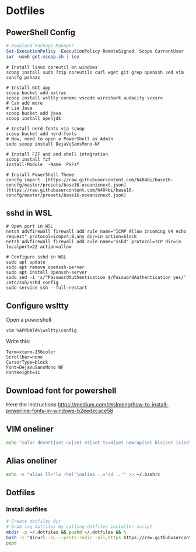 # Dotfiles
## PowerShell Config
```powershell
# Download Package Manager
Set-ExecutionPolicy -ExecutionPolicy RemoteSigned -Scope CurrentUser
iwr -useb get.scoop.sh | iex
```
```
# Install linux coreutil on windows
scoop install sudo 7zip coreutils curl wget git grep openssh sed vim concfg pshazz
```
```
# Install GUI app
scoop bucket add extras
scoop install wsltty conemu vscode wireshark audacity vcxsrv
# Can add more
# Lie Java
scoop bucket add java
scoop install openjdk
```
```
# Install nerd-fonts via scoop
scoop bucket add nerd-fonts
# Now, need to open a PowerShell as Admin
sudo scoop install DejaVuSansMono-Nf
```
```
# Install FZF and and shell integration
scoop install fzf
Install-Module  -Name  PSFzf
```
```
# Install PowerShell Theme
concfg import  [https://raw.githubusercontent.com/h404bi/base16-concfg/master/presets/base16-oceanicnext.json](https://raw.githubusercontent.com/h404bi/base16-concfg/master/presets/base16-oceanicnext.json)
```

## sshd in WSL
```
# Open port in WSL
netsh advfirewall firewall add rule name="ICMP Allow incoming V4 echo request" protocol=icmpv4:8,any dir=in action=block
netsh advfirewall firewall add rule name="sshd" protocol=TCP dir=in localport=22 action=allow
```
```
# Configure sshd in WSL
sudo apt update
sudo apt remove openssh-server
sudo apt install openssh-server
sudo sed -i 's/^PasswordAuthentication $/PasswordAuthentication yes/' /etc/ssh/sshd_config
sudo service ssh --full-restart
```

## Configure wsltty
Open a powershell
```
vim %APPDATA%\wsltty\config
```
Write this:
```
Term=xterm-256color
Scrollbar=none
CursorType=block
Font=DejaVuSansMono NF
FontHeight=11
```

## Download font for powershell
Here the instructions
https://medium.com/@slmeng/how-to-install-powerline-fonts-in-windows-b2eedecace58

## VIM oneliner
```bash
echo "color desert|set nu|set et|set ts=4|set nowrap|set hls|set is|set pt=<F2>|inoremap jk <esc>" > ~/.vimrc
```
## Alias oneliner
```bash
echo -n "alias ll='ls -hal'\nalias ..='cd ..'" >> ~/.bashrc
```

## Dotfiles

### Install dotfiles
```bash
# Create dotfiles dir
# Grab raq dotfiles by calling dotfiles installer script
mkdir -p ~/.dotfiles && pushd ~/.dotfiles && \
bash -c "$(curl -sL --proto-redir -all,https https://raw.githubusercontent.com/MarioAlexis/dotfile/master/install.sh)" && \
popd
```
